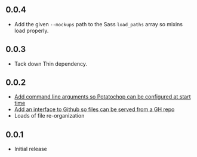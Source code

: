 ## 0.0.4
* Add the given `--mockups` path to the Sass `load_paths` array so mixins load properly.

## 0.0.3
* Tack down Thin dependency.

## 0.0.2
* [Add command line arguments so Potatochop can be configured at start time](https://github.com/VersaHQ/potatochop/pull/2/commits)
* [Add an interface to Github so files can be served from a GH repo](https://github.com/VersaHQ/potatochop/commit/611b448973f53f6f38d889683e0e879d45b3ff2e)
* Loads of file re-organization

## 0.0.1
* Initial release
